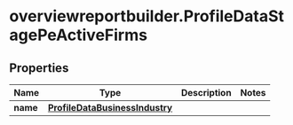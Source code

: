 # overviewreportbuilder.ProfileDataStagePeActiveFirms

## Properties

Name | Type | Description | Notes
------------ | ------------- | ------------- | -------------
**name** | [**ProfileDataBusinessIndustry**](ProfileDataBusinessIndustry.md) |  | 


